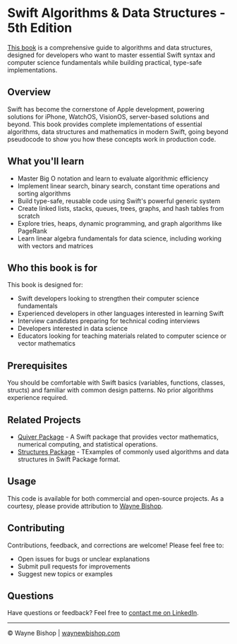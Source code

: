 # Swift Algorithms & Data Structures - 5th Edition

[This book](index.md) is a comprehensive guide to algorithms and data structures, designed for developers who want to master essential Swift syntax and computer science fundamentals while building practical, type-safe implementations.

## Overview

Swift has become the cornerstone of Apple development, powering solutions for iPhone, WatchOS, VisionOS, server-based solutions and beyond. This book provides complete implementations of essential algorithms, data structures and mathematics in modern Swift, going beyond pseudocode to show you how these concepts work in production code.

## What you'll learn

- Master Big O notation and learn to evaluate algorithmic efficiency
- Implement linear search, binary search, constant time operations and sorting algorithms
- Build type-safe, reusable code using Swift's powerful generic system
- Create linked lists, stacks, queues, trees, graphs, and hash tables from scratch
- Explore tries, heaps, dynamic programming, and graph algorithms like PageRank
- Learn linear algebra fundamentals for data science, including working with vectors and matrices

## Who this book is for

This book is designed for:

- Swift developers looking to strengthen their computer science fundamentals
- Experienced developers in other languages interested in learning Swift
- Interview candidates preparing for technical coding interviews
- Developers interested in data science
- Educators looking for teaching materials related to computer science or vector mathematics

## Prerequisites

You should be comfortable with Swift basics (variables, functions, classes, structs) and familiar with common design patterns. No prior algorithms experience required.

## Related Projects

- [Quiver Package](https://github.com/waynewbishop/bishop-algorithms-quiver-package) - A Swift package that provides vector mathematics, numerical computing, and statistical operations.
- [Structures Package](https://github.com/waynewbishop/bishop-algorithms-structures) - TExamples of commonly used algorithms and data structures in Swift Package format.

## Usage

This code is available for both commercial and open-source projects. As a courtesy, please provide attribution to [Wayne Bishop](https://www.linkedin.com/in/waynebishop). 

## Contributing

Contributions, feedback, and corrections are welcome! Please feel free to:
- Open issues for bugs or unclear explanations
- Submit pull requests for improvements
- Suggest new topics or examples

## Questions

Have questions or feedback? Feel free to [contact me on LinkedIn](https://www.linkedin.com/in/waynebishop/).

---

© Wayne Bishop | [waynewbishop.com](https://www.linkedin.com/in/waynebishop/)

